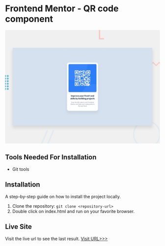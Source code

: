# Frontend Mentor - QR code component

![Design preview for the QR code component coding challenge](./design/desktop-preview.jpg)

## Tools Needed For Installation
* Git tools

## Installation

A step-by-step guide on how to install the project locally.

1. Clone the repository: `git clone <repository-url>`
2. Double click on index.html and run on your favorite browser.
  

## Live Site

Visit the live url to see the last result.
[Visit URL>>>](https://cute-parfait-4a7931.netlify.app/)
